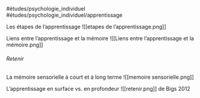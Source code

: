 #études/psychologie_individuel 
#études/psychologie_individuel/apprentissage

Les étapes de l’apprentissage
![[etapes de l’apprentissage.png]]

Liens entre l’apprentissage et la mémoire
![[Liens entre l’apprentissage et la mémoire.png]]


###### Retenir
La mémoire sensorielle à court et à long terme
![[memoire sensorielle.png]]
  
L’apprentissage en surface vs. en profondeur
![[retenir.png]]
de Bigs 2012
